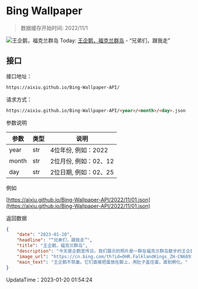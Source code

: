 # Bing Wallpaper

> 数据缓存开始时间: 2022/11/1

![王企鹅，福克兰群岛](https://cn.bing.com/th?id=OHR.FalklandKings_ZH-CN6891102487_1920x1080.jpg&rf=LaDigue_1920x1080.jpg)
Today: [王企鹅，福克兰群岛](https://cn.bing.com/th?id=OHR.FalklandKings_ZH-CN6891102487_1920x1080.jpg&rf=LaDigue_1920x1080.jpg) - “兄弟们，跟我走”

## 接口

接口地址：

```html
https://aixiu.github.io/Bing-Wallpaper-API/
```

请求方式：

```html
https://aixiu.github.io/Bing-Wallpaper-API/<year>/<month>/<day>.json
```

参数说明

| 参数 | 类型 | 说明 |
| - | - | - |
| year | str | 4位年份, 例如：2022 |
| month | str | 2位月份, 例如：02、12 |
| day | str | 2位日期, 例如：02、25 |

例如

[https://aixiu.github.io/Bing-Wallpaper-API/2022/11/01.json](https://aixiu.github.io/Bing-Wallpaper-API/2022/11/01.json)

返回数据

```json
{
    "date": "2023-01-20",
    "headline": "“兄弟们，跟我走”",
    "title": "王企鹅，福克兰群岛",
    "description": "今天是企鹅宣传日，我们展示的照片是一群在福克兰群岛散步的王企鹅。王企鹅的体型在“企鹅界”中排名第二，仅次于它们的表亲——帝企鹅。王企鹅身穿“燕尾服”，让它们看起来如同绅士一般温文尔雅。更为重要的是，这是它们的伪装色。王企鹅潜入海洋寻找食物时，黑色的羽毛可以迷惑天空中的捕食者，同时雪白的腹部又可以迷惑海中的猎物。",
    "image_url": "https://cn.bing.com/th?id=OHR.FalklandKings_ZH-CN6891102487_1920x1080.jpg&rf=LaDigue_1920x1080.jpg",
    "main_text": "王企鹅不筑巢。它们直接把蛋放在脚上，用肚子盖住蛋，直到孵化。"
}
```

UpdataTime：2023-01-20 01:54:24
